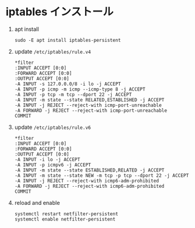iptables インストール
===

1. apt install
	```
	sudo -E apt install iptables-persistent
	```
2. update `/etc/iptables/rule.v4`
	```
	*filter
	:INPUT ACCEPT [0:0]
	:FORWARD ACCEPT [0:0]
	:OUTPUT ACCEPT [0:0]
	-A INPUT -s 127.0.0.0/8 -i lo -j ACCEPT
	-A INPUT -p icmp -m icmp --icmp-type 8 -j ACCEPT
	-A INPUT -p tcp -m tcp --dport 22 -j ACCEPT
	-A INPUT -m state --state RELATED,ESTABLISHED -j ACCEPT
	-A INPUT -j REJECT --reject-with icmp-port-unreachable
	-A FORWARD -j REJECT --reject-with icmp-port-unreachable
	COMMIT
	```
3. update `/etc/iptables/rule.v6`
	```
	*filter
	:INPUT ACCEPT [0:0]
	:FORWARD ACCEPT [0:0]
	:OUTPUT ACCEPT [0:0]
	-A INPUT -i lo -j ACCEPT
	-A INPUT -p icmpv6 -j ACCEPT
	-A INPUT -m state --state ESTABLISHED,RELATED -j ACCEPT
	-A INPUT -m state --state NEW -m tcp -p tcp --dport 22 -j ACCEPT
	-A INPUT -j REJECT --reject-with icmp6-adm-prohibited
	-A FORWARD -j REJECT --reject-with icmp6-adm-prohibited
	COMMIT
	```
4. reload and enable
	```
	systemctl restart netfilter-persistent
	systemctl enable netfilter-persistent
	```
